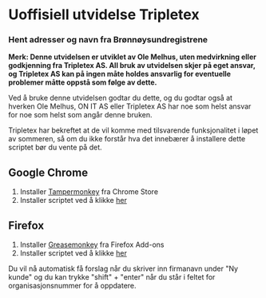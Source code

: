 [script]:https://github.com/omelhus/TripletexBrreg/raw/master/Bronnoysund.user.js
[Greasemonkey]:https://addons.mozilla.org/en-US/firefox/addon/greasemonkey/
[Tampermonkey]:https://chrome.google.com/webstore/detail/tampermonkey/dhdgffkkebhmkfjojejmpbldmpobfkfo?hl=en

# Uoffisiell utvidelse Tripletex 
### Hent adresser og navn fra Brønnøysundregistrene

__Merk: Denne utvidelsen er 
utviklet av Ole Melhus, uten medvirkning eller godkjenning fra Tripletex 
AS. All bruk av utvidelsen skjer på eget ansvar, og Tripletex AS kan på 
ingen måte holdes ansvarlig for eventuelle problemer måtte oppstå som 
følge av dette.__

Ved å bruke denne utvidelsen godtar du dette, og du godtar også at hverken Ole Melhus, ON IT AS eller Tripletex AS har noe som helst ansvar for noe som helst som angår denne bruken.

Tripletex har bekreftet at de vil komme med tilsvarende funksjonalitet i løpet av sommeren, så om du ikke forstår hva det innebærer å installere dette scriptet bør du vente på det.

## Google Chrome
1. Installer [Tampermonkey][Tampermonkey] fra Chrome Store
2. Installer scriptet ved å klikke [her][script]

## Firefox
1. Installer [Greasemonkey][Greasemonkey] fra Firefox Add-ons
2. Installer scriptet ved å klikke [her][script]

Du vil nå automatisk få forslag når du skriver inn firmanavn under "Ny kunde" og du kan trykke "shift" + "enter" 
når du står i feltet for organisasjonsnummer for å oppdatere.
